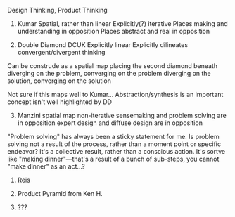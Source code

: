 Design Thinking, Product Thinking

1. Kumar
Spatial, rather than linear
Explicitly(?) iterative
Places making and understanding in opposition
Places abstract and real in opposition


2. Double Diamond DCUK
Explicitly linear
Explicitly dilineates convergent/divergent thinking

Can be construde as a spatial map placing the second diamond beneath
diverging on the problem, converging on the problem
diverging on the solution, converging on the solution

Not sure if this maps well to Kumar...
Abstraction/synthesis is an important concept isn't well highlighted by DD


3. Manzini
spatial map
non-iterative
sensemaking and problem solving are in opposition
expert design and diffuse design are in opposition



"Problem solving" has always been a sticky statement for me. 
Is problem solving not a result of the process, rather than a moment point or specific endeavor? 
It's a collective result, rather than a conscious action. 
It's sortve like "making dinner"—that's a result of a bunch of sub-steps, you cannot "make dinner" as an act...?


1. Reis

2. Product Pyramid from Ken H.

3. ???
